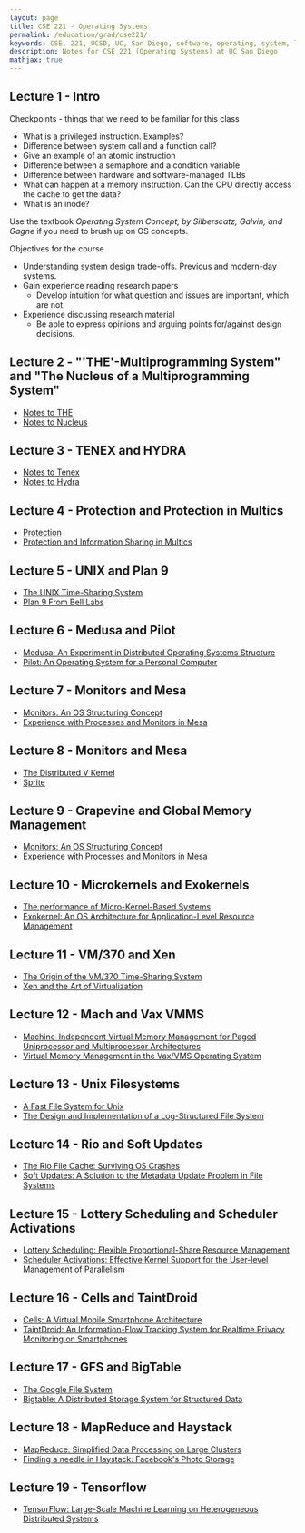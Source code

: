 ```yaml
---
layout: page
title: CSE 221 - Operating Systems
permalink: /education/grad/cse221/
keywords: CSE, 221, UCSD, UC, San Diego, software, operating, system, linux, C, rust
description: Notes for CSE 221 (Operating Systems) at UC San Diego
mathjax: true
---
```


## Lecture 1 - Intro

Checkpoints - things that we need to be familiar for this class

- What is a privileged instruction. Examples?
- Difference between system call and a function call?
- Give an example of an atomic instruction
- Difference between a semaphore and a condition variable
- Difference between hardware and software-managed TLBs
- What can happen at a memory instruction. Can the CPU directly access the cache to get the data?
- What is an inode?

Use the textbook _Operating System Concept, by Silberscatz, Galvin, and
Gagne_ if you need to brush up on OS concepts.

Objectives for the course

- Understanding system design trade-offs. Previous and modern-day systems.
- Gain experience reading research papers
    - Develop intuition for what question and issues are important, which are not.
- Experience discussing research material
    - Be able to express opinions and arguing points for/against design decisions.

## Lecture 2 - "'THE'-Multiprogramming System" and "The Nucleus of a Multiprogramming System"

- [Notes to THE](10-6/the-multiprogramming-system/)
- [Notes to Nucleus](10-6/nucleus-multiprogramming-system/)

## Lecture 3 - TENEX and HYDRA

- [Notes to Tenex](10-8/tenex/)
- [Notes to Hydra](10-8/hydra/)

## Lecture 4 - Protection and Protection in Multics

- [Protection](10-13/protection/)
- [Protection and Information Sharing in Multics](10-13/multics/)

## Lecture 5 - UNIX and Plan 9

- [The UNIX Time-Sharing System](10-15/unix/)
- [Plan 9 From Bell Labs](10-15/plan9/)

## Lecture 6 - Medusa and Pilot

- [Medusa: An Experiment in Distributed Operating Systems Structure](10-20/medusa/)
- [Pilot: An Operating System for a Personal Computer](10-20/pilot/)

## Lecture 7 - Monitors and Mesa

- [Monitors: An OS Structuring Concept](10-22/monitors/)
- [Experience with Processes and Monitors in Mesa](10-22/mesa/)

## Lecture 8 - Monitors and Mesa

- [The Distributed V Kernel](10-27/distv/)
- [Sprite](10-27/sprite/)

## Lecture 9 - Grapevine and Global Memory Management

- [Monitors: An OS Structuring Concept](10-29/grapevine/)
- [Experience with Processes and Monitors in Mesa](10-29/gmm/)

## Lecture 10 - Microkernels and Exokernels

- [The performance of Micro-Kernel-Based Systems](11-3/ukernel/)
- [Exokernel: An OS Architecture for Application-Level Resource Management](11-3/exokernel/)

## Lecture 11 - VM/370 and Xen

- [The Origin of the VM/370 Time-Sharing System](11-5/vm370/)
- [Xen and the Art of Virtualization](11-5/xen/)

## Lecture 12 - Mach and Vax VMMS

- [Machine-Independent Virtual Memory Management for Paged Uniprocessor and Multiprocessor Architectures](11-10/mach-vmm/)
- [Virtual Memory Management in the Vax/VMS Operating System](11-10/vax-vmm/)

## Lecture 13 - Unix Filesystems

- [A Fast File System for Unix](11-12/fs-unix/)
- [The Design and Implementation of a Log-Structured File System](11-12/lsfs/)

## Lecture 14 - Rio and Soft Updates

- [The Rio File Cache: Surviving OS Crashes](11-17/rio/)
- [Soft Updates: A Solution to the Metadata Update Problem in File Systems](11-17/soft-update/)

## Lecture 15 - Lottery Scheduling and Scheduler Activations

- [Lottery Scheduling: Flexible Proportional-Share Resource Management](11-19/lotto/)
- [Scheduler Activations: Effective Kernel Support for the User-level Management of Parallelism](11-19/sched-activ/)

## Lecture 16 - Cells and TaintDroid

- [Cells: A Virtual Mobile Smartphone Architecture](11-24/cells/)
- [TaintDroid: An Information-Flow Tracking System for Realtime Privacy Monitoring on Smartphones](11-24/taintdroid/)

## Lecture 17 - GFS and BigTable

- [The Google File System](12-1/gfs/)
- [Bigtable: A Distributed Storage System for Structured Data](12-1/bigtable/)

## Lecture 18 - MapReduce and Haystack

- [MapReduce: Simplified Data Processing on Large Clusters](12-3/mapreduce/)
- [Finding a needle in Haystack: Facebook's Photo Storage](12-3/mapreduce/)

## Lecture 19 - Tensorflow

- [TensorFlow: Large-Scale Machine Learning on Heterogeneous Distributed Systems](12-8/tensorflow/)
